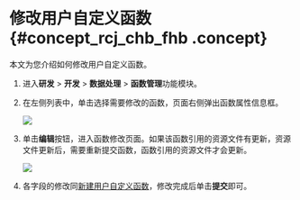 # 修改用户自定义函数 {#concept_rcj_chb_fhb .concept}

本文为您介绍如何修改用户自定义函数。

1.  进入**研发** \> **开发** \> **数据处理** \> **函数管理**功能模块。
2.  在左侧列表中，单击选择需要修改的函数，页面右侧弹出函数属性信息框。

    ![](http://static-aliyun-doc.oss-cn-hangzhou.aliyuncs.com/assets/img/149562/155599117641537_zh-CN.png)

3.  单击**编辑**按钮，进入函数修改页面。如果该函数引用的资源文件有更新，资源文件更新后，需要重新提交函数，函数引用的资源文件才会更新。

    ![](http://static-aliyun-doc.oss-cn-hangzhou.aliyuncs.com/assets/img/149562/155599117641539_zh-CN.png)

4.  各字段的修改同[新建用户自定义函数](cn.zh-CN/用户指南/数据建模研发/数据处理/函数管理/新建用户自定义函数.md#)，修改完成后单击**提交**即可。

